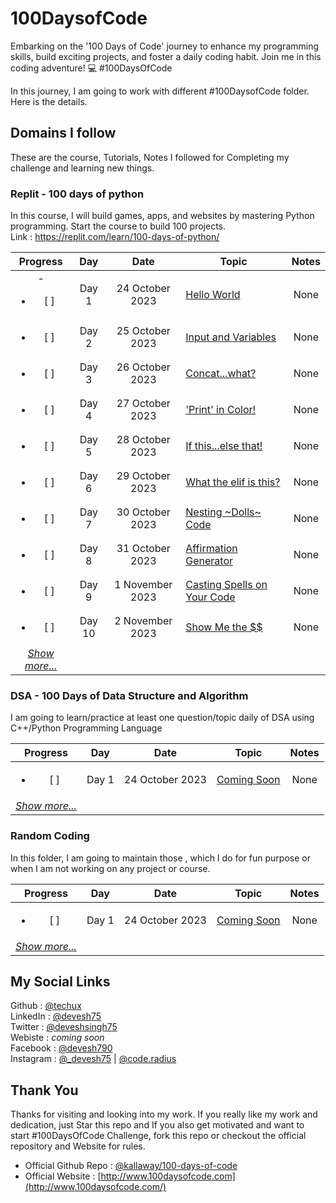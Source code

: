 # 100DaysofCode
Embarking on the '100 Days of Code' journey to enhance my programming skills, build exciting projects, and foster a daily coding habit. Join me in this coding adventure! 💻 #100DaysOfCode

In this journey, I am going to work with different #100DaysofCode folder. Here is the details.

## Domains I follow
These are the course, Tutorials, Notes I followed for Completing my challenge and learning new things.

### Replit - 100 days of python
In this course, I will build games, apps, and websites by mastering Python programming. Start the course to build 100 projects. <br>
Link : https://replit.com/learn/100-days-of-python/

|Progress|Day| Date|Topic| Notes |
|:-:|:-:|:-:|-|:-:|
|- <ul><li>[ ] </li></ul> | Day 1 | 24 October 2023 | [Hello World]() | None|
| <ul><li>[ ] </li></ul> | Day 2 | 25 October 2023 | [Input and Variables]() | None|
| <ul><li>[ ] </li></ul> | Day 3 | 26 October 2023 | [Concat...what?]() | None|
| <ul><li>[ ] </li></ul> | Day 4 | 27 October 2023 | ['Print' in Color!]() | None|
| <ul><li>[ ] </li></ul> | Day 5 | 28 October 2023 | [If this...else that!]() | None|
| <ul><li>[ ] </li></ul> | Day 6 | 29 October 2023 | [What the elif is this?]() | None|
| <ul><li>[ ] </li></ul> | Day 7 | 30 October 2023 | [Nesting ~Dolls~ Code]() | None|
| <ul><li>[ ] </li></ul> | Day 8 | 31 October 2023 | [Affirmation Generator]() | None|
| <ul><li>[ ] </li></ul> | Day 9 | 1 November 2023 | [Casting Spells on Your Code]() | None|
| <ul><li>[ ] </li></ul> | Day 10 | 2 November 2023 | [Show Me the $$]() | None|
|*[Show more...]()*|

    
### DSA - 100 Days of Data Structure and Algorithm
I am going to learn/practice at least one question/topic daily of DSA using C++/Python Programming Language <br>

|Progress|Day| Date|Topic| Notes |
|:-:|:-:|:-:|-|:-:|
| <ul><li>[ ] </li></ul> | Day 1 | 24 October 2023 | [Coming Soon]() | None|
|*[Show more...]()*|


### Random Coding
In this folder, I am going to maintain those , which I do for fun purpose or when I am not working on any project or course. <br>

|Progress|Day| Date|Topic| Notes |
|:-:|:-:|:-:|-|:-:|
| <ul><li>[ ] </li></ul> | Day 1 | 24 October 2023 | [Coming Soon]() | None|
|*[Show more...]()*|


## My Social Links
Github : [@techux](https://github.com/TechUX) <br>
LinkedIn : [@devesh75](https://www.linkedin.com/in/devesh75/) <br>
Twitter : [@deveshsingh75](https://twitter.com/deveshsingh75) <br>
Webiste : _coming soon_ <br>
Facebook : [@devesh790](https://fb.me/devesh790) <br>
Instagram : [@_devesh75](https://instagram.com/_devesh75) | [@code.radius](https://instagram.com/code.radius)


## Thank You
Thanks for visiting and looking into my work. If you really like my work and dedication, just Star this repo and If you also get motivated and want to start #100DaysOfCode Challenge, fork this repo or checkout the official repository and Website for rules.

- Official Github Repo : [@kallaway/100-days-of-code](https://github.com/kallaway/100-days-of-code)
- Official Website : [http://www.100daysofcode.com](http://www.100daysofcode.com/)
